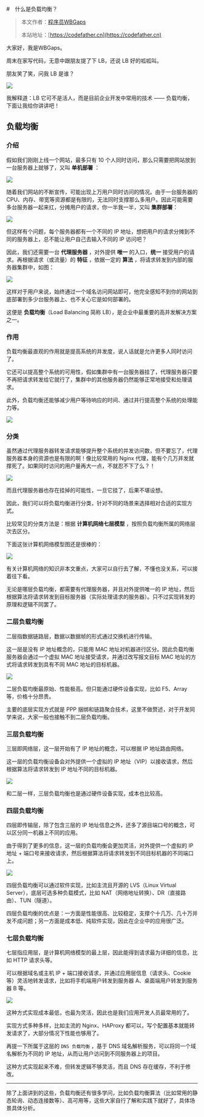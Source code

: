 #　什么是负载均衡？

> 本文作者：[程序员WBGaps](https://yuyuanweb.feishu.cn/wiki/Abldw5WkjidySxkKxU2cQdAtnah)
>
> 本站地址：[https://codefather.cn](https://codefather.cn)

大家好，我是WBGaps。

周末在家写代码，无意中跟朋友提了下 LB，还说 LB 好的呱呱叫。

朋友笑了笑，问我 LB 是谁？

![](https://pic.yupi.icu/5563/202311071359055.png)

我解释道：LB 它可不是活人，而是目前企业开发中常用的技术 —— 负载均衡，下面让我给你讲讲吧！

## **负载均衡**

### **介绍**

假如我们刚刚上线一个网站，最多只有 10 个人同时访问，那么只需要把网站放到一台服务器上就够了，又叫 **单机部署** ：

![](https://pic.yupi.icu/5563/202311071359061.jpeg)

随着我们网站的不断宣传，可能出现上万用户同时访问的情况。由于一台服务器的 CPU、内存、带宽等资源都是有限的，无法同时支撑那么多用户。因此可能需要多台服务器一起来扛，分摊用户的请求，你一半我一半，又叫 **集群部署**：

![](https://pic.yupi.icu/5563/202311071359032.jpeg)

但这样有个问题，每个服务器都有一个不同的 IP 地址，想把用户的请求分摊到不同的服务器上，总不能让用户自己去输入不同的 IP 访问吧？

因此，我们还需要一台 **代理服务器** ，对外提供 **唯一** 的入口，**统一** 接受用户的请求。再根据请求（或流量）的 **特征** ，依据一定的 **算法** ，将请求转发到内部的服务器集群中，如图：

![](https://pic.yupi.icu/5563/202311071359043.jpeg)

这样对于用户来说，始终通过一个域名访问网站即可，他完全感知不到你的网站到底部署到多少台服务器上、也不关心它是如何部署的。

这便是 **负载均衡**（Load Balancing 简称 LB），是企业中最重要的高并发解决方案之一。

### **作用**

负载均衡最直观的作用就是提高系统的并发度，说人话就是允许更多人同时访问了。

它还可以提高整个系统的可用性，假如集群中有一台服务器挂了，代理服务器只要不再把请求转发给它就行了，集群中的其他服务器仍然能够正常地接受和处理请求。

此外，负载均衡还能够减少用户等待响应的时间、通过并行提高整个系统的处理能力等。

![](https://pic.yupi.icu/5563/202311071359035.jpeg)

### **分类**

虽然通过代理服务器转发请求能够提升整个系统的并发访问数，但不要忘了，代理服务器本身的资源也是有限的啊！像比较常用的 Nginx 代理，能有个几万并发就撑死了。如果同时访问的用户量再大一点，不就忍不下了么？！

![](https://pic.yupi.icu/5563/202311071359048.png)

而且代理服务器也存在挂掉的可能性，一旦它挂了，后果不堪设想。

因此，我们可以将负载均衡进行分类，针对不同的场景来选择相对合适的实现方式。

比较常见的分类方法是：根据 **计算机网络七层模型** ，按照负载均衡所属的网络层次去区分。

下面这张计算机网络模型图还是很棒的：

![](https://pic.yupi.icu/5563/202311071359285.jpeg)

有关计算机网络的知识非本文重点，大家可以自行去了解，不懂也没关系，可以接着往下看。

无论是哪层负载均衡，都需要有代理服务器，并且对外提供唯一的 IP 地址，然后根据算法将请求转发到目标服务器（实际处理请求的服务器）。只不过实现转发的原理和逻辑不同罢了。

### **二层负载均衡**

二层指数据链路层，数据以数据帧的形式通过交换机进行传输。

这一层是没有 IP 地址概念的，只能用 MAC 地址对机器进行区分。因此负载均衡服务器会通过一个虚拟 MAC 地址接受请求，并通过改写报文目标 MAC 地址的方式将请求转发到具有不同 MAC 地址的目标机器。

![](https://pic.yupi.icu/5563/202311071359846.jpeg)

二层负载均衡最原始、性能极高。但只能通过硬件设备实现，比如 F5、Array 等，价格十分昂贵。

主要的底层实现方式就是 PPP 捆绑和链路聚合技术，这里不做赘述，对于开发同学来说，大家一般也接触不到二层负载均衡。

### **三层负载均衡**

三层即网络层，这一层开始有了 IP 地址的概念，可以根据 IP 地址路由网络。

这一层的负载均衡设备会对外提供一个虚拟的 IP 地址（VIP）以接收请求，然后根据算法将请求转发到 IP 地址不同的目标机器。

![](https://pic.yupi.icu/5563/202311071359142.jpeg)

和二层一样，三层负载均衡也是通过硬件设备实现，成本也比较高。

### **四层负载均衡**

四层即传输层，除了包含三层的 IP 地址信息之外，还多了源目端口号的概念，可以区分同一机器上不同的应用。

由于得到了更多的信息，这一层的负载均衡会更加灵活，对外提供一个虚拟的 IP 地址 + 端口号来接收请求，然后根据算法将请求转发到不同目标机器的不同端口上。

![](https://pic.yupi.icu/5563/202311071359129.jpeg)

四层负载均衡可以通过软件实现，比如主流且开源的 LVS（Linux Virtual Server），底层可选多种负载模式，比如 NAT（网络地址转换）、DR（直接路由）、TUN（隧道）。

四层负载均衡的优点是：一方面是性能很高、比较稳定，支撑个十几万、几十万并发不成问题；另一方面是成本低、纯软件实现，因此在企业中的应用很广泛。

### **七层负载均衡**

七层指应用层，是计算机网络模型的最上层，因此能得到请求最为详细的信息，比如 HTTP 请求头等。

可以根据域名或主机 IP + 端口接收请求，并通过应用层信息（请求头、Cookie 等）灵活地转发请求，比如将手机端用户转发到服务器 A、桌面端用户转发到服务器 B 等。

![](https://pic.yupi.icu/5563/202311071359732.jpeg)

这种方式实现成本最低，也最为灵活，因此也是我们应用开发人员最常用的了。

实现方式多种多样，比如主流的 Nginx、HAProxy 都可以，写个配置基本就能转发请求了，大部分情况下性能也够用了。

再提一下所属于这层的 `DNS 负载均衡` ，基于 DNS 域名解析服务，可以将同一个域名解析为不同的 IP 地址，从而让用户访问到不同服务器上的项目。

这种方式实现起来不难，但转发逻辑不够灵活，而且 DNS 存在缓存，不利于修改。

------

除了上面讲到的这些，负载均衡还有很多学问，比如负载均衡算法（比如常用的静态轮询、动态连接数等）、高可用等，这些大家自行了解和实践下就好了，具体场景具体分析。